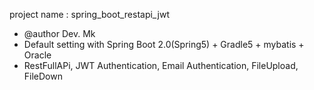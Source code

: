 project name : spring_boot_restapi_jwt
- @author Dev. Mk
- Default setting with Spring Boot 2.0(Spring5) + Gradle5 + mybatis + Oracle
- RestFullAPi, JWT Authentication, Email Authentication, FileUpload, FileDown
